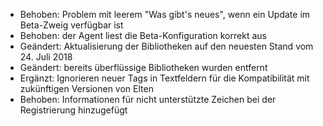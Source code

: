 - Behoben: Problem mit leerem "Was gibt's neues", wenn ein Update im Beta-Zweig verfügbar ist
- Behoben: der Agent liest die Beta-Konfiguration korrekt aus
- Geändert: Aktualisierung der Bibliotheken auf den neuesten Stand vom 24. Juli 2018
- Geändert: bereits überflüssige Bibliotheken wurden entfernt
- Ergänzt: Ignorieren neuer Tags in Textfeldern für die Kompatibilität mit zukünftigen Versionen von Elten
- Behoben: Informationen für nicht unterstützte Zeichen bei der Registrierung hinzugefügt
